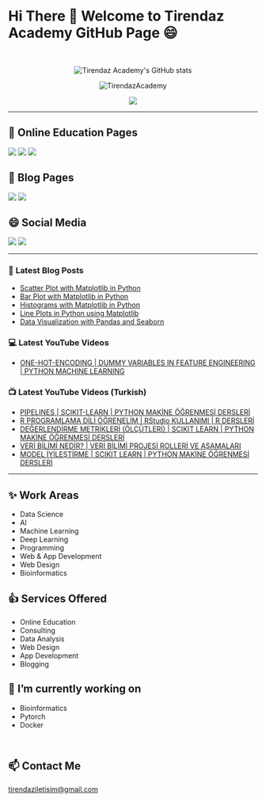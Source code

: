 # Hi There 👋 Welcome to Tirendaz Academy GitHub Page 😄

<br />


<div align="center">

![Tirendaz Academy's GitHub stats](https://github-readme-stats.vercel.app/api?username=TirendazAcademy&count_private=true&show_icons=true&theme=radical)

 <img src="https://komarev.com/ghpvc/?username=TirendazAcademy" alt="TirendazAcademy" /> 

[![](https://img.shields.io/github/followers/TirendazAcademy?style=social)](https://www.github.com/TirendazAcademy)

</div>

*****

## 🏬 **Online Education Pages**

[![](https://img.shields.io/badge/YouTube-Turkish-deeppink?style=for-the-badge&logo=youtube&logoColor=white)](https://www.youtube.com/tirendazakademi)
[![](https://img.shields.io/badge/YouTube-English-red?style=for-the-badge&logo=youtube&logoColor=white)](https://www.youtube.com/channel/UCFU9Go20p01kC64w-tmFORw)
[![](https://img.shields.io/badge/Udemy-Education-darkgreen?style=for-the-badge)](https://www.udemy.com/user/tirendaz-akademi-2)

## 📕 **Blog Pages**

[![](https://img.shields.io/badge/Medium-English-purple.svg?&style=for-the-badge&logo=medium&logoColor=white)](https://tirendazacademy.medium.com)
[![](https://img.shields.io/badge/Medium-Turkish-darkred.svg?&style=for-the-badge&logo=medium&logoColor=white)](https://tirendazakademi.medium.com)

## :smile: **Social Media** 

[![](https://img.shields.io/badge/linkedin-%230077B5.svg?&style=for-the-badge&logo=linkedin&logoColor=white)](https://www.linkedin.com/in/tirendaz-academy/)
[![](https://img.shields.io/badge/twitter-%231DA1F2.svg?&style=for-the-badge&logo=twitter&logoColor=white)](https://www.twitter.com/TirendazAcademy)

******

### 📕 **Latest Blog Posts**

<!-- BLOG-POST-LIST:START -->
- [Scatter Plot with Matplotlib in Python](https://levelup.gitconnected.com/scatter-plot-with-matplotlib-in-python-abb1a6ad042?source=rss-b5cbb779640e------2)
- [Bar Plot with Matplotlib in Python](https://levelup.gitconnected.com/bar-plot-with-matplotlib-in-python-aa98f2493847?source=rss-b5cbb779640e------2)
- [Histograms with Matplotlib in Python](https://medium.com/swlh/histograms-with-matplotlib-in-python-fc6702a9cb9b?source=rss-b5cbb779640e------2)
- [Line Plots in Python using Matplotlib](https://medium.datadriveninvestor.com/line-plots-in-python-using-matplotlib-e42b03edd39f?source=rss-b5cbb779640e------2)
- [Data Visualization with Pandas and Seaborn](https://levelup.gitconnected.com/data-visualization-with-pandas-and-seaborn-5de444b567a0?source=rss-b5cbb779640e------2)
<!-- BLOG-POST-LIST:END -->

### 💻 **Latest YouTube Videos**

<!-- YOUTUBE:START -->
- [ONE-HOT-ENCODING | DUMMY VARIABLES IN FEATURE ENGINEERING | PYTHON MACHINE LEARNING](https://www.youtube.com/watch?v=Gh4DijnuX0o)
<!-- YOUTUBE:END -->

### 📺 **Latest YouTube Videos (Turkish)**

<!-- YOUTUBETR:START -->
- [PIPELINES | SCIKIT-LEARN | PYTHON MAKİNE ÖĞRENMESİ DERSLERİ](https://www.youtube.com/watch?v=8UMDSfoi2KA)
- [R PROGRAMLAMA DİLİ ÖĞRENELİM | RStudio KULLANIMI | R DERSLERİ](https://www.youtube.com/watch?v=WkUCPMTINnA)
- [DEĞERLENDİRME METRİKLERİ (ÖLÇÜTLERİ) | SCIKIT LEARN | PYTHON MAKİNE ÖĞRENMESİ DERSLERİ](https://www.youtube.com/watch?v=5U8hc4irdbQ)
- [VERİ BİLİMİ NEDİR? | VERİ BİLİMİ PROJESİ ROLLERİ VE AŞAMALARI](https://www.youtube.com/watch?v=YhIkv04dbHI)
- [MODEL İYİLEŞTİRME | SCIKIT LEARN | PYTHON MAKİNE ÖĞRENMESİ DERSLERİ](https://www.youtube.com/watch?v=S1nxwkTJpo0)
<!-- YOUTUBETR:END -->

*****

## ✨ **Work Areas**

- Data Science
- AI
- Machine Learning
- Deep Learning
- Programming
- Web & App Development
- Web Design 
- Bioinformatics

## 👍 **Services Offered**

- Online Education
- Consulting
- Data Analysis
- Web Design
- App Development
- Blogging

## 🔭 **I’m currently working on**

- Bioinformatics
- Pytorch
- Docker

<br />

## 📫 **Contact Me** 

tirendaziletisim@gmail.com

<!--
**TirendazAcademy/TirendazAcademy** is a ✨ _special_ ✨ repository because its `README.md` (this file) appears on your GitHub profile.

![Tirendaz Academy's GitHub Stats](https://github-readme-stats.vercel.app/api?username=TirendazAcademy&show_icons=true)

Here are some ideas to get you started:

<p align="center"> </p>

- 🔭 I’m currently working on ...
- 🌱 I’m currently learning ...
- 👯 I’m looking to collaborate on ...
- 🤔 I’m looking for help with ...
- 💬 Ask me about ...
- 📫 How to reach me: ...
- 😄 Pronouns: ...
- ⚡ Fun fact: ...

-->

